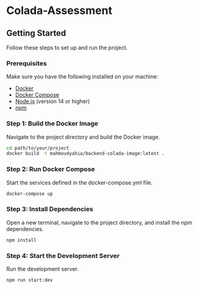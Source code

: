 # Colada-Assessment

## Getting Started

Follow these steps to set up and run the project.

### Prerequisites

Make sure you have the following installed on your machine:

- [Docker](https://www.docker.com/get-started)
- [Docker Compose](https://docs.docker.com/compose/install/)
- [Node.js](https://nodejs.org/) (version 14 or higher)
- [npm](https://www.npmjs.com/)

### Step 1: Build the Docker Image

Navigate to the project directory and build the Docker image.

```sh
cd path/to/your/project
docker build -t mahmoudyahia/backend-colada-image:latest .
```

### Step 2: Run Docker Compose

Start the services defined in the docker-compose.yml file.

```sh
docker-compose up
```

### Step 3: Install Dependencies

Open a new terminal, navigate to the project directory, and install the npm dependencies.

```sh
npm install
```

### Step 4: Start the Development Server

Run the development server.

```sh
npm run start:dev
```

